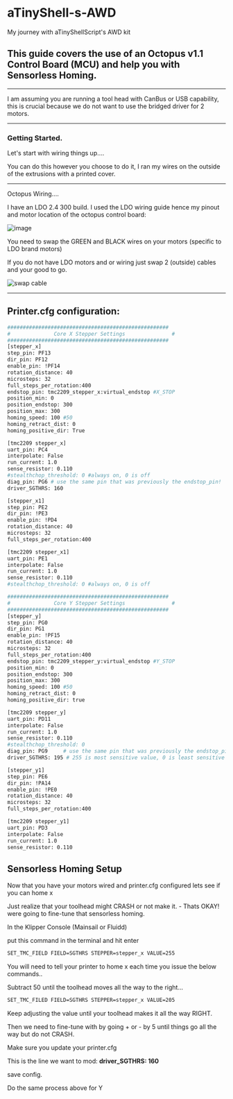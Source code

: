 # aTinyShell-s-AWD
My journey with aTinyShellScript's AWD kit

## This guide covers the use of an Octopus v1.1 Control Board (MCU) and help you with Sensorless Homing.
-------------------------------

I am assuming you are running a tool head with CanBus or USB capability, this is crucial because we do not want to use the bridged driver for 2 motors.

---------------------
### Getting Started.

Let's start with wiring things up....

You can do this however you choose to do it, I ran my wires on the outside of the extrusions with a printed cover.

--------------------------------
Octopus Wiring....

I have an LDO 2.4 300 build. I used the LDO wiring guide hence my pinout and motor location of the octopus control board:

![image](https://github.com/TheVoronModder/aTinyShell-s-AWD/assets/142328467/c5440bc7-c6ff-4fba-a3ae-9f4b450e9edb)

You need to swap the GREEN and BLACK wires on your motors (specific to LDO brand motors)

If you do not have LDO motors and or wiring just swap 2 (outside) cables and your good to go.


![swap cable](https://github.com/TheVoronModder/aTinyShell-s-AWD/assets/142328467/56ae12f9-3976-4231-b588-4029ec1663a7)

---------------------------
## Printer.cfg configuration:

```bash
####################################################
#              Core X Stepper Settings               #
####################################################
[stepper_x]
step_pin: PF13
dir_pin: PF12
enable_pin: !PF14
rotation_distance: 40
microsteps: 32
full_steps_per_rotation:400
endstop_pin: tmc2209_stepper_x:virtual_endstop #X_STOP
position_min: 0
position_endstop: 300
position_max: 300
homing_speed: 100 #50
homing_retract_dist: 0
homing_positive_dir: True

[tmc2209 stepper_x]
uart_pin: PC4
interpolate: False
run_current: 1.0
sense_resistor: 0.110
#stealthchop_threshold: 0 #always on, 0 is off
diag_pin: PG6 # use the same pin that was previously the endstop_pin!
driver_SGTHRS: 160

[stepper_x1]
step_pin: PE2
dir_pin: !PE3
enable_pin: !PD4
rotation_distance: 40
microsteps: 32
full_steps_per_rotation:400

[tmc2209 stepper_x1]
uart_pin: PE1
interpolate: False
run_current: 1.0
sense_resistor: 0.110
#stealthchop_threshold: 0 #always on, 0 is off

####################################################
#              Core Y Stepper Settings               #
####################################################
[stepper_y]
step_pin: PG0
dir_pin: PG1
enable_pin: !PF15
rotation_distance: 40
microsteps: 32
full_steps_per_rotation:400
endstop_pin: tmc2209_stepper_y:virtual_endstop #Y_STOP
position_min: 0
position_endstop: 300
position_max: 300
homing_speed: 100 #50
homing_retract_dist: 0
homing_positive_dir: true

[tmc2209 stepper_y]
uart_pin: PD11
interpolate: False
run_current: 1.0
sense_resistor: 0.110
#stealthchop_threshold: 0
diag_pin: PG9     # use the same pin that was previously the endstop_pin!
driver_SGTHRS: 195 # 255 is most sensitive value, 0 is least sensitive

[stepper_y1]
step_pin: PE6
dir_pin: !PA14
enable_pin: !PE0
rotation_distance: 40
microsteps: 32
full_steps_per_rotation:400

[tmc2209 stepper_y1]
uart_pin: PD3
interpolate: False
run_current: 1.0
sense_resistor: 0.110
```

## Sensorless Homing Setup

Now that you have your motors wired and printer.cfg configured lets see if you can home x

Just realize that your toolhead might CRASH or not make it. - Thats OKAY! were going to fine-tune that sensorless homing. 

In the Klipper Console (Mainsail or Fluidd)

put this command in the terminal and hit enter

```bash
SET_TMC_FIELD FIELD=SGTHRS STEPPER=stepper_x VALUE=255
```

You will need to tell your printer to home x each time you issue the below commands..

Subtract 50 until the toolhead moves all the way to the right...

```bash
SET_TMC_FILED FIELD=SGTHRS STEPPER=stepper_x VALUE=205
```

Keep adjusting the value until your toolhead makes it all the way RIGHT.

Then we need to fine-tune with by going + or - by 5 until things go all the way but do not CRASH.

Make sure you update your printer.cfg 

This is the line we want to mod: **driver_SGTHRS: 160**

save config. 

Do the same process above for Y










